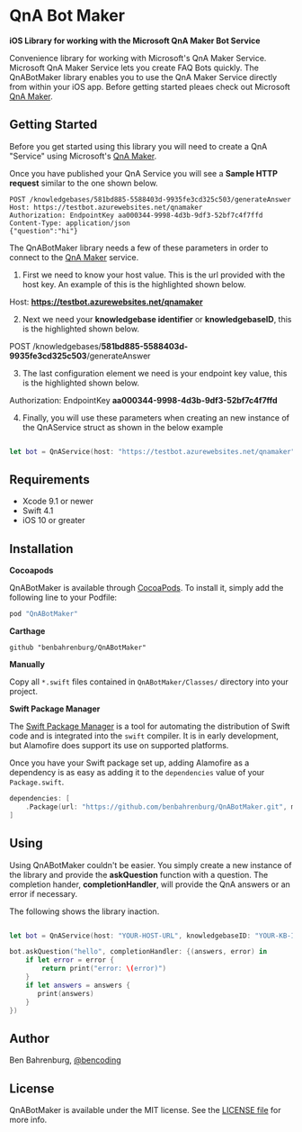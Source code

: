 # QnA Bot Maker
__iOS Library for working with the Microsoft QnA Maker Bot Service__

Convenience library for working with Microsoft's QnA Maker Service.  Microsoft QnA Maker Service lets you create FAQ Bots quickly.  The QnABotMaker library enables you to use the QnA Maker Service directly from within your iOS app.  Before getting started pleaes check out Microsoft [QnA Maker](https://qnamaker.ai).

## Getting Started

Before you get started using this library you will need to create a QnA "Service" using Microsoft's [QnA Maker](https://qnamaker.ai).

Once you have published your QnA Service you will see a <b>Sample HTTP request</b> similar to the one shown below. 

~~~
POST /knowledgebases/581bd885-5588403d-9935fe3cd325c503/generateAnswer
Host: https://testbot.azurewebsites.net/qnamaker
Authorization: EndpointKey aa000344-9998-4d3b-9df3-52bf7c4f7ffd
Content-Type: application/json
{"question":"hi"}
~~~

The QnABotMaker library needs a few of these parameters in order to connect to the [QnA Maker](https://qnamaker.ai) service.

1) First we need to know your host value.  This is the url provided with the host key. An example of this is the highlighted shown below.

Host: <b>https://testbot.azurewebsites.net/qnamaker</b>

2) Next we need your <b>knowledgebase identifier</b> or <b>knowledgebaseID</b>, this is the highlighted shown below.

POST /knowledgebases/<b>581bd885-5588403d-9935fe3cd325c503</b>/generateAnswer

3) The last configuration element we need is your endpoint key value, this is the highlighted shown below.

Authorization: EndpointKey <b>aa000344-9998-4d3b-9df3-52bf7c4f7ffd</b>

4) Finally, you will use these parameters when creating an new instance of the QnAService struct as shown in the below example

```swift

let bot = QnAService(host: "https://testbot.azurewebsites.net/qnamaker", knowledgebaseID: "5581bd885-5588403d-9935fe3cd325c503", endpointKey: "aa000344-9998-4d3b-9df3-52bf7c4f7ffd")


```

## Requirements

* Xcode 9.1 or newer
* Swift 4.1
* iOS 10 or greater


## Installation

__Cocoapods__

QnABotMaker is available through [CocoaPods](http://cocoapods.org). To install
it, simply add the following line to your Podfile:

```ruby
pod "QnABotMaker"
```

__Carthage__

```
github "benbahrenburg/QnABotMaker"
```

__Manually__

Copy all `*.swift` files contained in `QnABotMaker/Classes/` directory into your project. 

__Swift Package Manager__

The [Swift Package Manager](https://swift.org/package-manager/) is a tool for automating the distribution of Swift code and is integrated into the `swift` compiler. It is in early development, but Alamofire does support its use on supported platforms. 

Once you have your Swift package set up, adding Alamofire as a dependency is as easy as adding it to the `dependencies` value of your `Package.swift`.

```swift
dependencies: [
    .Package(url: "https://github.com/benbahrenburg/QnABotMaker.git", majorVersion: 1)
]
```

## Using

Using QnABotMaker couldn't be easier.  You simply create a new instance of the library and provide the <b>askQuestion</b> function with a question.  The completion hander, <b>completionHandler</b>, will provide the QnA answers or an error if necessary.

The following shows the library inaction.

```swift

let bot = QnAService(host: "YOUR-HOST-URL", knowledgebaseID: "YOUR-KB-ID", endpointKey: "YOUR-ENDPOINT-KEY")

bot.askQuestion("hello", completionHandler: {(answers, error) in
    if let error = error {
        return print("error: \(error)")
    }
    if let answers = answers {
       print(answers)
    }
})

```

## Author

Ben Bahrenburg, [@bencoding](https://twitter.com/bencoding)

## License

QnABotMaker is available under the MIT license. See the [LICENSE file](https://github.com/benbahrenburg/QnABotMaker/blob/master/LICENSE) for more info.

